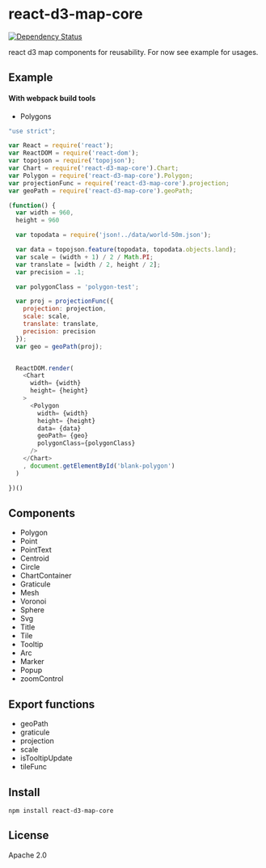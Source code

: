 # react-d3-map-core

[![Dependency Status](https://gemnasium.com/react-d3/react-d3-map-core.svg)](https://gemnasium.com/react-d3/react-d3-map-core)

react d3 map components for reusability. For now see example for usages.


## Example

#### With webpack build tools

- Polygons

```js
"use strict";

var React = require('react');
var ReactDOM = require('react-dom');
var topojson = require('topojson');
var Chart = require('react-d3-map-core').Chart;
var Polygon = require('react-d3-map-core').Polygon;
var projectionFunc = require('react-d3-map-core').projection;
var geoPath = require('react-d3-map-core').geoPath;

(function() {
  var width = 960,
  height = 960

  var topodata = require('json!../data/world-50m.json');

  var data = topojson.feature(topodata, topodata.objects.land);
  var scale = (width + 1) / 2 / Math.PI;
  var translate = [width / 2, height / 2];
  var precision = .1;

  var polygonClass = 'polygon-test';

  var proj = projectionFunc({
    projection: projection,
    scale: scale,
    translate: translate,
    precision: precision
  });
  var geo = geoPath(proj);


  ReactDOM.render(
    <Chart
      width= {width}
      height= {height}
    >
      <Polygon
        width= {width}
        height= {height}
        data= {data}
        geoPath= {geo}
        polygonClass={polygonClass}
      />
    </Chart>
    , document.getElementById('blank-polygon')
  )

})()

```

## Components

- Polygon
- Point
- PointText
- Centroid
- Circle
- ChartContainer
- Graticule
- Mesh
- Voronoi
- Sphere
- Svg
- Title
- Tile
- Tooltip
- Arc
- Marker
- Popup
- zoomControl

## Export functions

- geoPath
- graticule
- projection
- scale
- isTooltipUpdate
- tileFunc


## Install

```
npm install react-d3-map-core
```

## License

Apache 2.0

